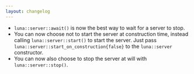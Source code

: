 ```yaml
---
layout: changelog
---
```


- `luna::server::await()` is now the best way to wait for a server to stop.
- You can now choose not to start the server at construction time, instead calling `luna::server::start()`
  to start the server. Just pass `luna::server::start_on_construction{false}` to the `luna::server` constructor.
- You can now also choose to stop the server at will with `luna::server::stop()`.
